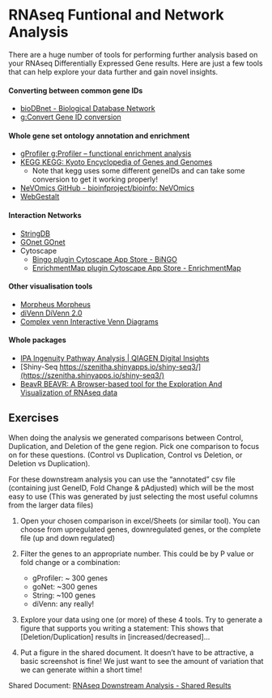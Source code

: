 # RNAseq Funtional and Network Analysis

There are a huge number of tools for performing further analysis based on your RNAseq Differentially Expressed Gene results. Here are just a few tools that can help explore your data further and gain novel insights.

#### Converting between common gene IDs
- [bioDBnet - Biological Database Network](https://biodbnet-abcc.ncifcrf.gov/db/db2db.php)
- [g:Convert Gene ID conversion](https://biit.cs.ut.ee/gprofiler/convert)

#### Whole gene set ontology annotation and enrichment
- [gProfiler g:Profiler – functional enrichment analysis](https://biit.cs.ut.ee/gprofiler/)
- [KEGG KEGG: Kyoto Encyclopedia of Genes and Genomes](https://www.genome.jp/kegg/)
  - Note that kegg uses some different geneIDs and can take some conversion to get it working properly!
- [NeVOmics GitHub - bioinfproject/bioinfo: NeVOmics](https://github.com/bioinfproject/bioinfo)
- [WebGestalt](http://www.webgestalt.org/)

#### Interaction Networks
- [StringDB](https://string-db.org/)
- [GOnet GOnet](https://tools.dice-database.org/GOnet/)
- Cytoscape 
  - [Bingo plugin  Cytoscape App Store - BiNGO](http://apps.cytoscape.org/apps/bingo)
  - [EnrichmentMap plugin Cytoscape App Store - EnrichmentMap](http://apps.cytoscape.org/apps/enrichmentmap)

#### Other visualisation tools
- [Morpheus Morpheus](https://software.broadinstitute.org/morpheus/)
- [diVenn DiVenn 2.0](https://divenn.tch.harvard.edu/)
- [Complex venn Interactive Venn Diagrams](http://www.interactivenn.net/)

#### Whole packages
- [IPA Ingenuity Pathway Analysis | QIAGEN Digital Insights](https://digitalinsights.qiagen.com/products-overview/discovery-insights-portfolio/analysis-and-visualization/qiagen-ipa/)
- [Shiny-Seq https://szenitha.shinyapps.io/shiny-seq3/](https://szenitha.shinyapps.io/shiny-seq3/)
- [BeavR BEAVR: A Browser-based tool for the Exploration And Visualization of RNAseq data](https://github.com/developerpiru/BEAVR#loading-your-data-into-beavr)

## Exercises

When doing the analysis we generated comparisons between Control, Duplication, and Deletion of the gene region. Pick one comparison to focus on for these questions. (Control vs Duplication, Control vs Deletion, or Deletion vs Duplication).

For these downstream analysis you can use the “annotated” csv file (containing just GeneID, Fold Change & pAdjusted) which will be the most easy to use (This was generated by just selecting the most useful columns from the larger data files)

1. Open your chosen comparison in excel/Sheets (or similar tool). You can choose from upregulated genes, downregulated genes, or the complete file (up and down regulated)
2. Filter the genes to an appropriate number. This could be by P value or fold change or a combination:
    - gProfiler:  ~ 300 genes
    - goNet:       ~300 genes
    - String:       ~100 genes
    - diVenn:       any really!

3. Explore your data using one (or more) of these 4 tools. Try to generate a figure that supports you writing a statement:
        This shows that [Deletion/Duplication] results in [increased/decreased]...

4. Put a figure in the shared document. It doesn’t have to be attractive, a basic screenshot is fine! We just want to see the amount of variation that we can generate within a short time! 

Shared Document: [RNAseq Downstream Analysis - Shared Results](https://docs.google.com/presentation/d/1ZJhtYOjzVINXjKvA-Kcbf0ib-SrIYVs1yq7_iuw1DYc/edit?usp=sharing)
